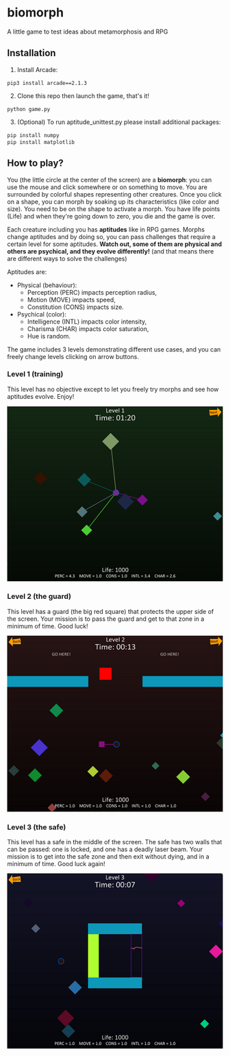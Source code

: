 # biomorph
A little game to test ideas about metamorphosis and RPG

## Installation

1. Install Arcade:
```
pip3 install arcade==2.1.3
```

2. Clone this repo then launch the game, that's it!
```
python game.py
```

3. (Optional) To run aptitude_unittest.py please install additional packages:
```
pip install numpy
pip install matplotlib
```

## How to play?
You (the little circle at the center of the screen) are a **biomorph**: you can use the mouse and click somewhere or on something to move.
You are surrounded by colorful shapes representing other creatures.
Once you click on a shape, you can morph by soaking up its characteristics (like color and size). 
You need to be on the shape to activate a morph.
You have life points (Life) and when they're going down to zero, you die and the game is over. 

Each creature including you has **aptitudes** like in RPG games. 
Morphs change aptitudes and by doing so, you can pass challenges that require a certain level for some aptitudes.
**Watch out, some of them are physical and others are psychical, and they evolve differently!** (and that means there are different ways to solve the challenges)

Aptitudes are:
- Physical (behaviour):
    - Perception (PERC) impacts perception radius,
    - Motion (MOVE) impacts speed,
    - Constitution (CONS) impacts size.
- Psychical (color):
    - Intelligence (INTL) impacts color intensity,
    - Charisma (CHAR) impacts color saturation,
    - Hue is random.

The game includes 3 levels demonstrating different use cases, and you can freely change levels clicking on arrow buttons.

### Level 1 (training)
This level has no objective except to let you freely try morphs and see how aptitudes evolve. Enjoy!

![](images/biomorph_level1.PNG)

### Level 2 (the guard)
This level has a guard (the big red square) that protects the upper side of the screen. Your mission is to pass the guard and get to that zone in a minimum of time. 
Good luck!

![](images/biomorph_level2.PNG)

### Level 3 (the safe)
This level has a safe in the middle of the screen.
The safe has two walls that can be passed: one is locked, and one has a deadly laser beam.
Your mission is to get into the safe zone and then exit without dying, and in a minimum of time. 
Good luck again!

![](images/biomorph_level3.PNG)
